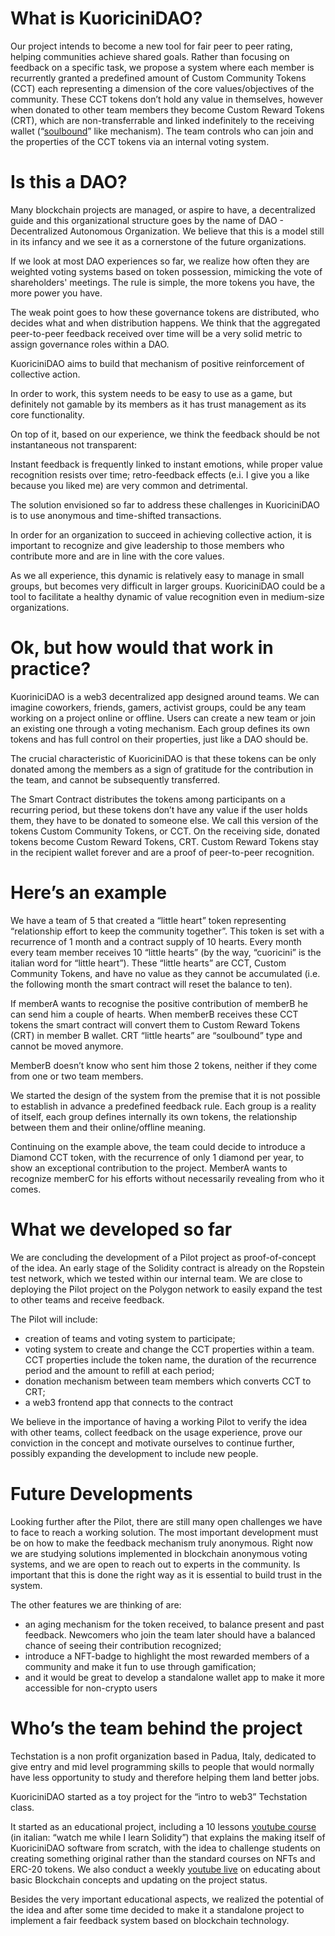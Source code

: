 # What is KuoriciniDAO?

Our project intends to become a new tool for fair peer to peer rating, helping communities achieve shared goals. Rather than focusing on feedback on a specific task, we propose a system where each member is recurrently granted a predefined amount of Custom Community Tokens (CCT) each representing a dimension of the core values/objectives of the community.
These CCT tokens don’t hold any value in themselves, however when donated to other team members they become Custom Reward Tokens (CRT), which are non-transferrable and linked indefinitely to the receiving wallet (“[soulbound](https://vitalik.ca/general/2022/01/26/soulbound.html)” like mechanism).
The team controls who can join and the properties of the CCT tokens via an internal voting system.

# Is this a DAO?

Many blockchain projects are managed, or aspire to have, a decentralized guide and this organizational structure goes by the name of DAO - Decentralized Autonomous Organization. We believe that this is a model still in its infancy and we see it as a cornerstone of the future organizations.

If we look at most DAO experiences so far, we realize how often they are weighted voting systems based on token possession, mimicking the vote of shareholders' meetings. The rule is simple, the more tokens you have, the more power you have.

The weak point goes to how these governance tokens are distributed, who decides what and when distribution happens. We think that the aggregated peer-to-peer feedback received over time will be a very solid metric to assign governance roles within a DAO.

KuoriciniDAO aims to build that mechanism of positive reinforcement of collective action.

In order to work, this system needs to be easy to use as a game, but definitely not gamable by its members as it has trust management as its core functionality. 

On top of it, based on our experience, we think the feedback should be not instantaneous not transparent:

Instant feedback is frequently linked to instant emotions, while proper value recognition resists over time;
retro-feedback effects (e.i. I give you a like because you liked me) are very common and detrimental. 

The solution envisioned so far to address these challenges in KuoriciniDAO is to use anonymous and time-shifted transactions.

In order for an organization to succeed in achieving collective action, it is important to recognize and give leadership to those members who contribute more and are in line with the core values.

As we all experience, this dynamic is relatively easy to manage in small groups, but becomes very difficult in larger groups. KuoriciniDAO could be a tool to facilitate a healthy dynamic of value recognition even in medium-size organizations.

# Ok, but how would that work in practice?

KuoriniciDAO is a web3 decentralized app designed around teams. 
We can imagine coworkers, friends, gamers, activist groups, could be any team working on a project online or offline.
Users can create a new team or join an existing one through a voting mechanism.
Each group defines its own tokens and has full control on their properties, just like a DAO should be.

The crucial characteristic of KuoriciniDAO is that these tokens can be only donated among the members as a sign of gratitude for the contribution in the team, and cannot be subsequently transferred.

The Smart Contract distributes the tokens among participants on a recurring period, but these tokens don’t have any value if the user holds them, they have to be donated to someone else.
We call this version of the tokens Custom Community Tokens, or CCT.
On the receiving side, donated tokens become Custom Reward Tokens, CRT. Custom Reward Tokens stay in the recipient wallet forever and are a proof of peer-to-peer recognition.

# Here’s an example

We have a team of 5 that created a “little heart” token representing “relationship effort to keep the community together”. This token is set with a recurrence of 1 month and a contract supply of 10 hearts. Every month every team member receives 10 “little hearts” (by the way, “cuoricini” is the italian word for “little heart”).
These “little hearts” are CCT, Custom Community Tokens, and have no value as they cannot be accumulated (i.e.  the following month the smart contract will reset the balance to ten). 

If memberA wants to recognise the positive contribution of memberB he can send him a couple of hearts. When memberB receives these CCT tokens the smart contract will convert them to Custom Reward Tokens (CRT) in member B wallet. CRT “little hearts” are “soulbound” type and cannot be moved anymore.

MemberB doesn’t know who sent him those 2 tokens, neither if they come from one or two team members.

We started the design of the system from the premise that it is not possible to establish in advance a predefined feedback rule. Each group is a reality of itself, each group defines internally its own tokens, the relationship between them and their online/offline meaning.

Continuing on the example above, the team could decide to introduce a Diamond CCT token, with the recurrence of only 1 diamond per year, to show an exceptional contribution to the project. MemberA wants to recognize memberC for his efforts without necessarily revealing from who it comes.
 
# What we developed so far

We are concluding the development of a Pilot project as proof-of-concept of the idea. An early stage of the Solidity contract is already on the Ropstein test network, which we tested within our internal team.
We are close to deploying the Pilot project on the Polygon network to easily expand the test to other teams and receive feedback. 

The Pilot will include: 
- creation of teams and voting system to participate;
- voting system to create and change the CCT properties within a team. CCT properties include the token name, the duration of the recurrence period and the amount to refill at each period;
- donation mechanism between team members which converts CCT to CRT;
- a web3 frontend app that connects to the contract

We believe in the importance of having a working Pilot to verify the idea with other teams, collect feedback on the usage experience, prove our conviction in the concept and motivate ourselves to continue further, possibly expanding the development to include new people.

# Future Developments

Looking further after the Pilot, there are still many open challenges we have to face to reach a working solution.
The most important development must be on how to make the feedback mechanism truly anonymous. Right now we are studying solutions implemented in blockchain anonymous voting systems, and we are open to reach out to experts in the community.
Is important that this is done the right way as it is essential to build trust in the system.

The other features we are thinking of are:
- an aging mechanism for the token received, to balance present and past feedback. Newcomers who join the team later should have a balanced chance of seeing their contribution recognized;
- introduce a NFT-badge to highlight  the most rewarded members of a community and make it fun to use through gamification;
- and it would be great to develop a standalone wallet app to make it more accessible for non-crypto users

# Who’s the team behind the project 

Techstation is a non profit organization based in Padua, Italy, dedicated to give entry and mid level programming skills to people that would normally have less opportunity to study and therefore helping them land better jobs.

KuoriciniDAO started as a toy project for the “intro to web3” Techstation class.

It started as an educational project, including a 10 lessons [youtube course](https://youtube.com/playlist?list=PLnXJMUkYVb0myw6R_WcGn1uUC2MPvY2H-) (in italian: “watch me while I learn Solidity”) that explains the making itself of KuoriciniDAO software from scratch, with the idea to challenge students on creating something original rather than the standard courses on NFTs and ERC-20 tokens. We also conduct a weekly [youtube live](https://youtube.com/playlist?list=PLnXJMUkYVb0kHCWJucutfc4dHeynCwis_) on educating about basic Blockchain concepts and updating on the project status. 

Besides the very important educational aspects, we realized the potential of the idea and after some time decided to make it a standalone project to implement a fair feedback system based on blockchain technology.

